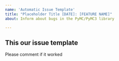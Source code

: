 ```yaml
---
name: 'Automatic Issue Template'
title: "Placeholder Title [DATE]: [FEATURE NAME]"
about: Inform about bugs in the PyMC/PyMC3 library

---
```


## This our issue template
Please comment if it worked
